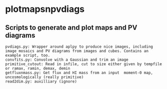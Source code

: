 # plotmapsnpvdiags
## Scripts to generate and plot maps and PV diagrams
    pvdiags.py: Wrapper around aplpy to produce nice images, including image mosaics and PV diagrams from images and cubes. Contains an example script, too.
    convfits.py: Convolve with a Gaussian and trim an image
    primitive_cutout: Read in infile, cut to size either given by tempfile or ramax, ramin, demax, demin
    getfluxnmass.py: Get flux and HI mass from an input  moment-0 map, uncosmologically (really primitive)
    read2dim.py: auxilliary (ignore)
